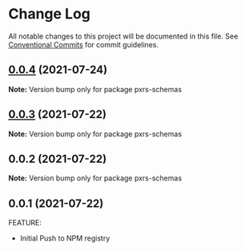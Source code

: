 # Change Log

All notable changes to this project will be documented in this file.
See [Conventional Commits](https://conventionalcommits.org) for commit guidelines.

## [0.0.4](https://github.com/PrinceJoeyLee12/paxers_v2/compare/pxrs-schemas@0.0.3...pxrs-schemas@0.0.4) (2021-07-24)

**Note:** Version bump only for package pxrs-schemas





## [0.0.3](https://github.com/PrinceJoeyLee12/paxers_v2/compare/pxrs-schemas@0.0.2...pxrs-schemas@0.0.3) (2021-07-22)

**Note:** Version bump only for package pxrs-schemas

## 0.0.2 (2021-07-22)

**Note:** Version bump only for package pxrs-schemas

## 0.0.1 (2021-07-22)

FEATURE:

- Initial Push to NPM registry
